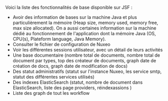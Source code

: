 Voici la liste des fonctionnalités de base disponible sur JSF :
- Avoir des information de bases sur la machine Java et plus particulièrement la mémoire (Heap size, memory used, memory free, max size allocated). On a aussi certaines information sur la machine dédié au fonctionnement de l'application dont la mémoire Java (OS, CPU(s), Plateform language, Java Memory).
- Consulter le fichier de configuration de Nuxeo
- Voir les différentes sessions utilisateur, avec un détail de leurs activités
- Une base documentaire (nombre total de documents, nombre total de document par types, top des créateur de documents, graph date de création de docs, graph date de modification de docs)
- Des statut administratifs (statut sur l'instance Nuxeo, les service smtp, statut des différentes services utilisés)
- Des indexes ElasticSearch (statut, nombre de document dans ElasticSearch, liste des page providers, réindexassions )
- Liste des graph de tout les workflow

